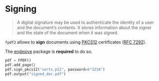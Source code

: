 # Signing #

> A digital signature may be used to authenticate the identity of a user and the document’s contents.
> It stores information about the signer and the state of the document when it was signed.

`fpdf2` allows to **sign** documents using [PKCS12](https://en.wikipedia.org/wiki/PKCS_12) certificates ([RFC 7292](https://datatracker.ietf.org/doc/html/rfc7292)).

The [endesive](https://pypi.org/project/endesive/) package is **required** to do so.

```python
pdf = FPDF()
pdf.add_page()
pdf.sign_pkcs12("certs.p12", password=b"1234")
pdf.output("signed_doc.pdf")
```
